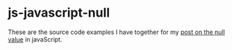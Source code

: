 # js-javascript-null

These are the source code examples I have together for my [post on the null value](https://dustinpfister.github.io/2019/03/11/js-javascript-null/) in javaScript.
